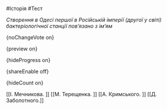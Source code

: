 #Історія #Тест

*Створення в Одесі першої в Російській імперії (другої у світі) бактеріологічної станції пов’язано з ім’ям*

{noChangeVote on}

{preview on}

{hideProgress on}

{shareEnable off}

{hideCount on}

[[І. Мечникова. ]]
[[М. Терещенка. ]]
[[А. Кримського. ]]
[[Д. Заболотного.]]
